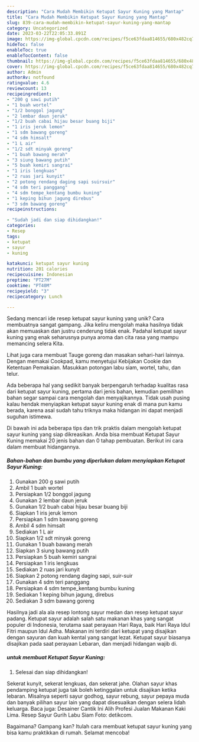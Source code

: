 ```yaml
---
description: "Cara Mudah Membikin Ketupat Sayur Kuning yang Mantap"
title: "Cara Mudah Membikin Ketupat Sayur Kuning yang Mantap"
slug: 839-cara-mudah-membikin-ketupat-sayur-kuning-yang-mantap
category: Uncategorized
date: 2023-03-22T22:05:33.891Z
image: https://img-global.cpcdn.com/recipes/f5ce63fdaa814655/680x482cq70/ketupat-sayur-kuning-foto-resep-utama.jpg
hideToc: false
enableToc: true
enableTocContent: false
thumbnail: https://img-global.cpcdn.com/recipes/f5ce63fdaa814655/680x482cq70/ketupat-sayur-kuning-foto-resep-utama.jpg
cover: https://img-global.cpcdn.com/recipes/f5ce63fdaa814655/680x482cq70/ketupat-sayur-kuning-foto-resep-utama.jpg
author: Admin
authorAv: notfound
ratingvalue: 4.6
reviewcount: 13
recipeingredient:
- "200 g sawi putih"
- "1 buah wortel"
- "1/2 bonggol jagung"
- "2 lembar daun jeruk"
- "1/2 buah cabai hijau besar buang biji"
- "1 iris jeruk lemon"
- "1 sdm bawang goreng"
- "4 sdm himsalt"
- "1 L air"
- "1/2 sdt minyak goreng"
- "1 buah bawang merah"
- "3 siung bawang putih"
- "5 buah kemiri sangrai"
- "1 iris lengkuas"
- "2 ruas jari kunyit"
- "2 potong rendang daging sapi suirsuir"
- "4 sdm teri panggang"
- "4 sdm tempe_kentang bumbu kuning"
- "1 keping bihun jagung direbus"
- "3 sdm bawang goreng"
recipeinstructions:

- "Sudah jadi dan siap dihidangkan!"
categories:
- Resep
tags:
- ketupat
- sayur
- kuning

katakunci: ketupat sayur kuning 
nutrition: 201 calories
recipecuisine: Indonesian
preptime: "PT27M"
cooktime: "PT40M"
recipeyield: "3"
recipecategory: Lunch

---
```





Sedang mencari ide resep ketupat sayur kuning yang unik? Cara membuatnya sangat gampang. Jika keliru mengolah maka hasilnya tidak akan memuaskan dan justru cenderung tidak enak. Padahal ketupat sayur kuning yang enak seharusnya punya aroma dan cita rasa yang mampu memancing selera Kita.





Lihat juga cara membuat Tauge goreng dan masakan sehari-hari lainnya. Dengan memakai Cookpad, kamu menyetujui Kebijakan Cookie dan Ketentuan Pemakaian. Masukkan potongan labu siam, wortel, tahu, dan telur.

Ada beberapa hal yang sedikit banyak berpengaruh terhadap kualitas rasa dari ketupat sayur kuning, pertama dari jenis bahan, kemudian pemilihan bahan segar sampai cara mengolah dan menyajikannya. Tidak usah pusing kalau hendak menyiapkan ketupat sayur kuning enak di mana pun kamu berada, karena asal sudah tahu triknya maka hidangan ini dapat menjadi suguhan istimewa.






Di bawah ini ada beberapa tips dan trik praktis dalam mengolah ketupat sayur kuning yang siap dikreasikan. Anda bisa membuat Ketupat Sayur Kuning memakai 20 jenis bahan dan 0 tahap pembuatan. Berikut ini cara dalam membuat hidangannya.

<!--inarticleads1-->

##### Bahan-bahan dan bumbu yang diperlukan dalam menyiapkan Ketupat Sayur Kuning:

1. Gunakan 200 g sawi putih
1. Ambil 1 buah wortel
1. Persiapkan 1/2 bonggol jagung
1. Gunakan 2 lembar daun jeruk
1. Gunakan 1/2 buah cabai hijau besar buang biji
1. Siapkan 1 iris jeruk lemon
1. Persiapkan 1 sdm bawang goreng
1. Ambil 4 sdm himsalt
1. Sediakan 1 L air
1. Siapkan 1/2 sdt minyak goreng
1. Gunakan 1 buah bawang merah
1. Siapkan 3 siung bawang putih
1. Persiapkan 5 buah kemiri sangrai
1. Persiapkan 1 iris lengkuas
1. Sediakan 2 ruas jari kunyit
1. Siapkan 2 potong rendang daging sapi, suir-suir
1. Gunakan 4 sdm teri panggang
1. Persiapkan 4 sdm tempe_kentang bumbu kuning
1. Sediakan 1 keping bihun jagung, direbus
1. Sediakan 3 sdm bawang goreng


Hasilnya jadi ala ala resep lontong sayur medan dan resep ketupat sayur padang. Ketupat sayur adalah salah satu makanan khas yang sangat populer di Indonesia, terutama saat perayaan Hari Raya, baik Hari Raya Idul Fitri maupun Idul Adha. Makanan ini terdiri dari ketupat yang disajikan dengan sayuran dan kuah kental yang sangat lezat. Ketupat sayur biasanya disajikan pada saat perayaan Lebaran, dan menjadi hidangan wajib di. 

<!--inarticleads2-->

#####  untuk membuat Ketupat Sayur Kuning:


1. Selesai dan siap dihidangkan!

Sekerat kunyit, sekerat lengkuas, dan sekerat jahe. Olahan sayur khas pendamping ketupat juga tak boleh ketinggalan untuk disajikan ketika lebaran. Misalnya seperti sayur godhog, sayur rebung, sayur pepaya muda dan banyak pilihan sayur lain yang dapat disesuaikan dengan selera lidah keluarga. Baca juga: Desainer Cantik Ini Alih Profesi Jualan Makanan Kaki Lima. Resep Sayur Gurih Labu Siam Foto: detikcom. 

Bagaimana? Gampang kan? Itulah cara membuat ketupat sayur kuning yang bisa kamu praktikkan di rumah. Selamat mencoba!
